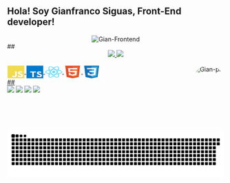 ## Hola! Soy Gianfranco Siguas, Front-End developer!
<div align="center">
  <img align="center" alt="Gian-Frontend" src="https://media-exp1.licdn.com/dms/image/C4D16AQG_rY0JNz0q3Q/profile-displaybackgroundimage-shrink_200_800/0/1642143229078?e=1648080000&v=beta&t=_N_hyyyQ9ZZLg5fW0MkCWSKCgLedo1PMyloobYd5hPQ">
</div>
##
<div align="center">
  <a href="https://github.com/giacosneyra">
  <img height="180em" src="https://github-readme-stats.vercel.app/api?username=giacosneyra&show_icons=true&icon_color=695bcc&theme=tokyonight&bg_color=DEG,252731,000000&title_color=FFFFFF&text_color=c9c2ff&border_color=695bcc&include_all_commits=true&count_private=true"/>
  <img height="180em" src="https://github-readme-stats.vercel.app/api/top-langs/?username=giacosneyra&layout=compact&langs_count=7&theme=tokyonight&title_color=FFFFFF&bg_color=DEG,252731,000000&border_color=695bcc&text_color=c9c2ff"/>
</div>
<div style="display: inline_block"><br>
  <img align="center" alt="Gian-Js" height="30" width="40" src="https://raw.githubusercontent.com/devicons/devicon/master/icons/javascript/javascript-plain.svg">
  <img align="center" alt="Gian-Ts" height="30" width="40" src="https://raw.githubusercontent.com/devicons/devicon/master/icons/typescript/typescript-plain.svg">
  <img align="center" alt="Gian-React" height="30" width="40" src="https://raw.githubusercontent.com/devicons/devicon/master/icons/react/react-original.svg">
  <img align="center" alt="Gian-HTML" height="30" width="40" src="https://raw.githubusercontent.com/devicons/devicon/master/icons/html5/html5-original.svg">
  <img align="center" alt="Gian-CSS" height="30" width="40" src="https://raw.githubusercontent.com/devicons/devicon/master/icons/css3/css3-original.svg">
  <img align="right" alt="Gian-pic" height="150" style="border-radius:50px;" src="https://media.discordapp.net/attachments/820574712399659008/932417754684870717/download20220100183040.png">
</div>
  ##
<div> 
  <a href="https://www.youtube.com/channel/UCgtfmDi95U1KT3EXzMA5OXg" target="_blank"><img src="https://img.shields.io/badge/YouTube-FF0000?style=for-the-badge&logo=youtube&logoColor=white" target="_blank"></a>
  <a href="https://www.instagram.com/giacosneyra" target="_blank"><img src="https://img.shields.io/badge/-Instagram-%23E4405F?style=for-the-badge&logo=instagram&logoColor=white" target="_blank"></a>
  <a href = "mailto:gianfrancosiguasdev@gmail.com"><img src="https://img.shields.io/badge/-Gmail-%23333?style=for-the-badge&logo=gmail&logoColor=white" target="_blank"></a>
  <a href="https://www.linkedin.com/in/gianfrancosiguas" target="_blank"><img src="https://img.shields.io/badge/-LinkedIn-%230077B5?style=for-the-badge&logo=linkedin&logoColor=white" target="_blank"></a> 

  ![Snake animation](https://github.com/giacosneyra/giacosneyra/blob/output/github-contribution-grid-snake.svg)

</div>
